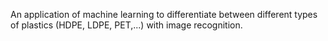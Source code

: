 An application of machine learning to differentiate between different types of plastics (HDPE, LDPE, PET,...) with image recognition.
